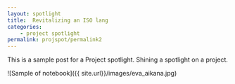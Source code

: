 ```yaml
---
layout: spotlight
title:  Revitalizing an ISO lang
categories:
    - project spotlight
permalink: projspot/permalink2
---
```

This is a sample post for a Project spotlight. Shining a spotlight on a project.

![Sample of notebook]({{ site.url}}/images/eva_aikana.jpg)
